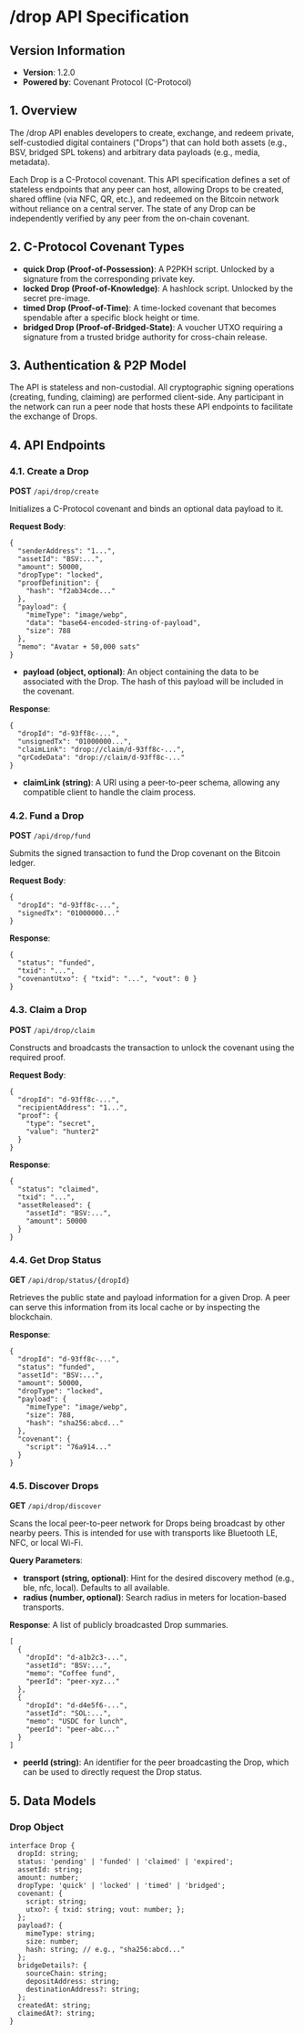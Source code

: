 # /drop API Specification

## Version Information
- **Version**: 1.2.0
- **Powered by**: Covenant Protocol (C-Protocol)

## 1. Overview
The /drop API enables developers to create, exchange, and redeem private, self-custodied digital containers ("Drops") that can hold both assets (e.g., BSV, bridged SPL tokens) and arbitrary data payloads (e.g., media, metadata).

Each Drop is a C-Protocol covenant. This API specification defines a set of stateless endpoints that any peer can host, allowing Drops to be created, shared offline (via NFC, QR, etc.), and redeemed on the Bitcoin network without reliance on a central server. The state of any Drop can be independently verified by any peer from the on-chain covenant.

## 2. C-Protocol Covenant Types
- **quick Drop (Proof-of-Possession)**: A P2PKH script. Unlocked by a signature from the corresponding private key.
- **locked Drop (Proof-of-Knowledge)**: A hashlock script. Unlocked by the secret pre-image.
- **timed Drop (Proof-of-Time)**: A time-locked covenant that becomes spendable after a specific block height or time.
- **bridged Drop (Proof-of-Bridged-State)**: A voucher UTXO requiring a signature from a trusted bridge authority for cross-chain release.

## 3. Authentication & P2P Model
The API is stateless and non-custodial. All cryptographic signing operations (creating, funding, claiming) are performed client-side. Any participant in the network can run a peer node that hosts these API endpoints to facilitate the exchange of Drops.

## 4. API Endpoints

### 4.1. Create a Drop
**POST** `/api/drop/create`

Initializes a C-Protocol covenant and binds an optional data payload to it.

**Request Body**:
```
{
  "senderAddress": "1...",
  "assetId": "BSV:...",
  "amount": 50000,
  "dropType": "locked",
  "proofDefinition": {
    "hash": "f2ab34cde..."
  },
  "payload": {
    "mimeType": "image/webp",
    "data": "base64-encoded-string-of-payload",
    "size": 788
  },
  "memo": "Avatar + 50,000 sats"
}
```

- **payload (object, optional)**: An object containing the data to be associated with the Drop. The hash of this payload will be included in the covenant.

**Response**:
```
{
  "dropId": "d-93ff8c-...",
  "unsignedTx": "01000000...",
  "claimLink": "drop://claim/d-93ff8c-...",
  "qrCodeData": "drop://claim/d-93ff8c-..."
}
```

- **claimLink (string)**: A URI using a peer-to-peer schema, allowing any compatible client to handle the claim process.

### 4.2. Fund a Drop
**POST** `/api/drop/fund`

Submits the signed transaction to fund the Drop covenant on the Bitcoin ledger.

**Request Body**:
```
{
  "dropId": "d-93ff8c-...",
  "signedTx": "01000000..."
}
```

**Response**:
```
{
  "status": "funded",
  "txid": "...",
  "covenantUtxo": { "txid": "...", "vout": 0 }
}
```

### 4.3. Claim a Drop
**POST** `/api/drop/claim`

Constructs and broadcasts the transaction to unlock the covenant using the required proof.

**Request Body**:
```
{
  "dropId": "d-93ff8c-...",
  "recipientAddress": "1...",
  "proof": {
    "type": "secret",
    "value": "hunter2"
  }
}
```

**Response**:
```
{
  "status": "claimed",
  "txid": "...",
  "assetReleased": {
    "assetId": "BSV:...",
    "amount": 50000
  }
}
```

### 4.4. Get Drop Status
**GET** `/api/drop/status/{dropId}`

Retrieves the public state and payload information for a given Drop. A peer can serve this information from its local cache or by inspecting the blockchain.

**Response**:
```
{
  "dropId": "d-93ff8c-...",
  "status": "funded",
  "assetId": "BSV:...",
  "amount": 50000,
  "dropType": "locked",
  "payload": {
    "mimeType": "image/webp",
    "size": 788,
    "hash": "sha256:abcd..."
  },
  "covenant": {
    "script": "76a914..."
  }
}
```

### 4.5. Discover Drops
**GET** `/api/drop/discover`

Scans the local peer-to-peer network for Drops being broadcast by other nearby peers. This is intended for use with transports like Bluetooth LE, NFC, or local Wi-Fi.

**Query Parameters**:
- **transport (string, optional)**: Hint for the desired discovery method (e.g., ble, nfc, local). Defaults to all available.
- **radius (number, optional)**: Search radius in meters for location-based transports.

**Response**: A list of publicly broadcasted Drop summaries.
```
[
  {
    "dropId": "d-a1b2c3-...",
    "assetId": "BSV:...",
    "memo": "Coffee fund",
    "peerId": "peer-xyz..."
  },
  {
    "dropId": "d-d4e5f6-...",
    "assetId": "SOL:...",
    "memo": "USDC for lunch",
    "peerId": "peer-abc..."
  }
]
```

- **peerId (string)**: An identifier for the peer broadcasting the Drop, which can be used to directly request the Drop status.

## 5. Data Models

### Drop Object
```
interface Drop {
  dropId: string;
  status: 'pending' | 'funded' | 'claimed' | 'expired';
  assetId: string;
  amount: number;
  dropType: 'quick' | 'locked' | 'timed' | 'bridged';
  covenant: {
    script: string;
    utxo?: { txid: string; vout: number; };
  };
  payload?: {
    mimeType: string;
    size: number;
    hash: string; // e.g., "sha256:abcd..."
  };
  bridgeDetails?: {
    sourceChain: string;
    depositAddress: string;
    destinationAddress?: string;
  };
  createdAt: string;
  claimedAt?: string;
}